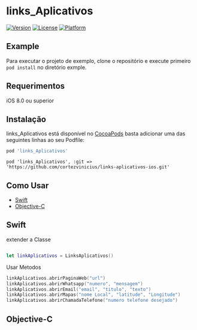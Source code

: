 # links_Aplicativos

[![Version](https://img.shields.io/cocoapods/v/links_Aplicativos.svg?style=flat)](https://cocoapods.org/pods/links_Aplicativos)
[![License](https://img.shields.io/cocoapods/l/links_Aplicativos.svg?style=flat)](https://cocoapods.org/pods/links_Aplicativos)
[![Platform](https://img.shields.io/cocoapods/p/links_Aplicativos.svg?style=flat)](https://cocoapods.org/pods/links_Aplicativos)

## Example

Para executar o projeto de exemplo, clone o repositório e execute primeiro `pod install` no diretório exmple.

## Requerimentos

iOS 8.0 ou superior

## Instalação
links_Aplicativos está disponível no [CocoaPods](https://cocoapods.org) basta adicionar uma das seguintes linhas ao seu Podfile:

```ruby
pod 'links_Aplicativos'
```
````
pod 'links_Aplicativos', :git => 'https://github.com/cortezvinicius/links-aplicativos-ios.git'
````

## Como Usar


  * [Swift](#swift)
  * [Objective-C](#obj-C)


## Swift


extender a Classe
````Swift

let linkAplicativos = LinksAplicativos()

````
Usar Metodos
````Swift
linkAplicativos.abrirPaginaWeb("url")
linkAplicativos.abrirWhatsapp("numero", "mensagem")
linkAplicativos.abrirEmail("email", "titulo", "texto")
linkAplicativos.abrirMapas("nome Local", "latitude", "Longitude")
linkAplicativos.abrirChamadaTelefone("numero telefone desejado")
````
## Objective-C
